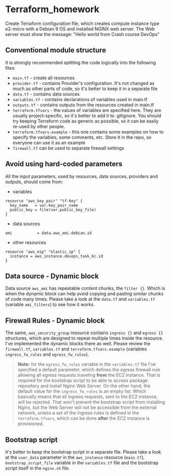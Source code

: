 # Terraform_homework

Create Terraform configuration file,
which creates compute instance type e2-micro with a Debian 9
OS and installed NGINX web server.
The Web server must show the message:
"Hello world from Crash course DevOps"

## Conventional module structure
It is strongly recommended splitting the code logically into the following files:

* `main.tf` - create all resources
* `provider.tf` - contains Provider's configuration. It's not changed as much as other parts of code, so it's better to keep it in a separate file
* `data.tf` - contains data sources
* `variables.tf` - contains declarations of variables used in main.tf
* `outputs.tf` - contains outputs from the resources created in main.tf
* `terraform.tfvars` - the values of variables are specified here. They are usually project-specific, so it's better to add it to .gitignore. You should try keeping Terraform code as generic as possible, so it can be easily re-used by other people.
* `terraform.tfvars.example` - this one contains some examples on how to specify the variables, some comments, etc. Store it in the repo, so everyone can use it as an example
* `firewall.tf` can be used to separate firewall settings

## Avoid using hard-coded parameters
All the input parameters, used by resources, data sources, providers and outputs, should come from:
* variables
```hcl
resource "aws_key_pair" "tf-key" {
  key_name   = var.key_pair_name
  public_key = file(var.public_key_file)
}
```

* data sources
```hcl
ami           = data.aws_ami.debian.id
```

* other resources
```hcl
resource "aws_eip" "elastic_ip" {
  instance = aws_instance.devops_task_6c.id
}
```

## Data source - Dynamic block
Data source `aws_ami` has repeatable content chunks, the `filter {}`. Which is when the dynamic block can help avoid copying and pasting similar chunks of code many times. Please take a look at the `data.tf` and `variables.tf` (variable `ami_filters`) to see how it works.

## Firewall Rules - Dynamic block
The same, `aws_security_group` resource contains `ingress {}` and `egress {}` structures, which are designed to repeat multiple times inside the resource. I've implemented the dynamic blocks there as well. Please review the `firewall.tf`, `variables.tf` and `terraform.tfvars.example` (variables `ingress_fw_rules` and `egress_fw_rules`).

>**Note:** for the `egress_fw_rules` variable in the `variables.tf` file I've specified a default parameter, which defines the egress firewall rule allowing all egress requests traveling **from** the EC2 instance. That is required for the bootstrap script to be able to access package repository and install Nginx Web Server. On the other hand, the default value for the `ingress_fw_rules` is an empty list. Which basically means that all ingress requests, sent to the EC2 instance, will be rejected. That won't prevent the bootstrap script from installing Nginx, but the Web Server will not be accessible from the external network, unless a set of the ingress rules is defined in the `terraform.tfvars`, which can be done **after** the EC2 instance is provisioned.

## Bootstrap script
It's better to keep the bootstrap script in a separate file. Please take a look at the `user_data` parameter in the `aws_instance` resource (`main.tf`), `bootstrap_script_file` variable in the `variables.tf` file and the bootstrap script itself in the `nginx.sh` file.